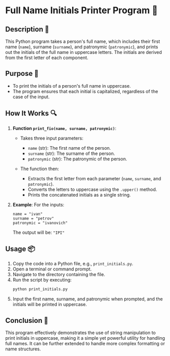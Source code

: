 # Full Name Initials Printer Program 🎨

## Description 📝

This Python program takes a person's full name, which includes their first name (`name`), surname (`surname`), and patronymic (`patronymic`), and prints out the initials of the full name in uppercase letters. The initials are derived from the first letter of each component.

## Purpose 🎯

-   To print the initials of a person's full name in uppercase.
-   The program ensures that each initial is capitalized, regardless of the case of the input.

## How It Works 🔍

1. **Function `print_fio(name, surname, patronymic)`**:

    - Takes three input parameters:

        - `name` (str): The first name of the person.
        - `surname` (str): The surname of the person.
        - `patronymic` (str): The patronymic of the person.

    - The function then:
        - Extracts the first letter from each parameter (`name`, `surname`, and `patronymic`).
        - Converts the letters to uppercase using the `.upper()` method.
        - Prints the concatenated initials as a single string.

2. **Example**:
   For the inputs:
    ```
    name = "ivan"
    surname = "petrov"
    patronymic = "ivanovich"
    ```
    The output will be:
    `"IPI"`

## Usage 📦

1. Copy the code into a Python file, e.g., `print_initials.py`.
2. Open a terminal or command prompt.
3. Navigate to the directory containing the file.
4. Run the script by executing:
    ```bash
    python print_initials.py
    ```
5. Input the first name, surname, and patronymic when prompted, and the initials will be printed in uppercase.

## Conclusion 🚀

This program effectively demonstrates the use of string manipulation to print initials in uppercase, making it a simple yet powerful utility for handling full names.
It can be further extended to handle more complex formatting or name structures.
